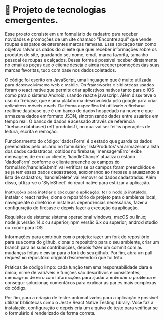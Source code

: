 <div>
  <h1>👋 Projeto de tecnologias emergentes. </h1>
  <p>Esse projeto consiste em um formulário de cadastro para receber novidades e promoções de um site chamado "Encontre aqui" que vende roupas e sapatos de diferentes marcas famosas. Essa aplicação tem como objetivo salvar os dados do cliente que quer receber informações sobre os produtos do site, guardando seu nome, email, marca favorita, tamanho pessoal de roupas e calçados. Dessa forma é possível receber diretamente no email as peças que o cliente deseja e ainda receber promoções das suas marcas favoritas, tudo com base nos dados coletados.</p>  
  <p>O código foi escrito em JavaScript, uma linguagem que é muito utilizada para desenvolvimento web e mobile. Os frameworks e bibliotecas usadas foram o react native que permite criar aplicativos nativos tanto para o IOS como para o sistema Android, usando react e javascript. Além disso teve o uso do firebase, que é uma plataforma desenvolvida pelo google para criar aplicaitovs móveis e web. De forma específica foi utilizado o firebase realtime database que é um banco de dados hospedado na nuvem e que armazena dados em formato JSON, sincronizando dados entre usuários em tempo real. O banco de dados é acessado através de referência 'firebase.database().ref('produtos1), no qual vai ser feitas operações de leitura, escrita e remoção. </p>
  <p>Funcionamento do código: 'dadosForm' é o estado que guarda os dados preenchidos pelo usuário no formulário; 'listaProdutos' vai armazenar a lista dos dados cadastrados, obtidos no firebase; 'mensagemErro' exibe mensagens de erro ao cliente; 'handleChange' atualiza o estado 'dadosForm' conforme o cliente preenche os campos do formulário;'handleSubmit' vai verificar se os campos foram preenchidos e se já tem esses dados cadastrados, adicionando ao firebase e atualizando a lista de cadastros; 'handleDelete' vai remover os dados cadastrados. Além disso, utiliza-se o 'StyleSheet' do react native para estilizar a aplicação.</p>
  <p>Instruções para instalar e executar a aplicação: ter o node.js instalado, instalar o react native, clone o repositório do projeto para o ambiente local, navegue até o diretório e instale as dependências necessárias, fazer a configuração do firebase e depois fazer a execução da aplicação.</p>
  <p>Requisitos de sistema: sistema operacional windows, macOS ou linux; node.js versão 14.x ou superior; npm versão 6.x ou superior; android studio ou xcode para IOS</p>
  <p>Informações para contribuir com o projeto: fazer um fork do repositório para sua conta do github, clonar o repositório para o seu ambiente, criar um branch para as suas contribuições, depois fazer um commit com as mudanças feitas e enviar para o fork do seu github. Por fim, abra um pull request no repositório original descrevendo o que foi feito.</p>
  <p>Práticas de código limpo: cada função tem uma responsabilidade clara e única; nome de variáveis e funções são descritivos e consistentes; mensagens de erro com informações para ajudar a entender o problema e conseguir solucionar; comentários para explicar as partes mais complexas do código.</p>
 <p>Por fim, para a criação de testes automatizados para a aplicação é possível utilizar bibliotecas como o Jest e React Native Testing Library. Você faz a instalação, configuração e depois cria um arquivo de teste para verificar se o formulário é renderizado de forma correta.</p>
</div>

